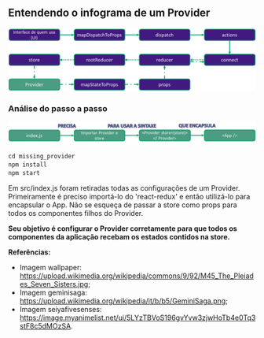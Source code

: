 ## Entendendo o infograma de um Provider

![react-redux](images/provider-info.png)

### Análise do passo a passo
![provider](images/provider.png)

```javascript
cd missing_provider
npm install
npm start
```

Em src/index.js foram retiradas todas as configurações de um Provider. Primeiramente é preciso importá-lo do 'react-redux' e então utilizá-lo para encapsular o App. Não se esqueça de passar a store como props para todos os componentes filhos do Provider.

**Seu objetivo é configurar o Provider corretamente para que todos os componentes da aplicação recebam os estados contidos na store.**

**Referências:**

- Imagem wallpaper: https://upload.wikimedia.org/wikipedia/commons/9/92/M45_The_Pleiades_Seven_Sisters.jpg;
- Imagem geminisaga: https://upload.wikimedia.org/wikipedia/it/b/b5/GeminiSaga.png;
- Imagem seiyafivesenses: https://image.myanimelist.net/ui/5LYzTBVoS196gvYvw3zjwHoTb4e0Tq3stF8c5dMOzSA.
